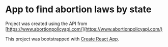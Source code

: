 # App to find abortion laws by state 

Project was created using the API from  	[https://www.abortionpolicyapi.com/](https://www.abortionpolicyapi.com/)

This project was bootstrapped with [Create React App](https://github.com/facebook/create-react-app).


